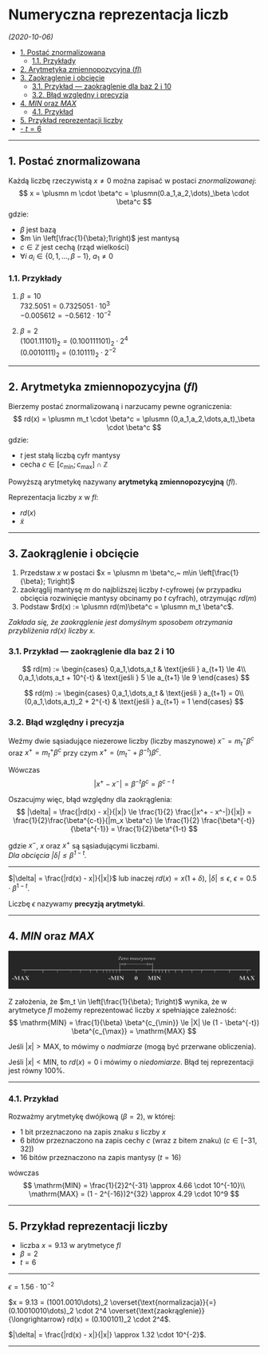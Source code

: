 # Numeryczna reprezentacja liczb
*(2020-10-06)*

- [1. Postać znormalizowana](#1-postać-znormalizowana)
    - [1.1. Przykłady](#11-przykłady)
- [2. Arytmetyka zmiennopozycyjna (*fl*)](#2-arytmetyka-zmiennopozycyjna-fl)
- [3. Zaokrąglenie i obcięcie](#3-zaokrąglenie-i-obcięcie)
    - [3.1. Przykład — zaokrąglenie dla baz $2$ i $10$](#31-przykład--zaokrąglenie-dla-baz-2-i-10)
    - [3.2. Błąd względny i precyzja](#32-błąd-względny-i-precyzja)
- [4. *MIN* oraz *MAX*](#4-min-oraz-max)
    - [4.1. Przykład](#41-przykład)
- [5. Przykład reprezentacji liczby](#5-przykład-reprezentacji-liczby)
- [- $t = 6$](#ullit--6liul)

---

## 1. Postać znormalizowana

Każdą liczbę rzeczywistą $x \neq 0$ można zapisać w postaci *znormalizowanej*:
$$
x = \plusmn m \cdot \beta^c = \plusmn(0.a_1,a_2,\dots)_\beta \cdot \beta^c
$$
gdzie:
- $\beta$ jest bazą
- $m \in \left[\frac{1}{\beta};1\right)$ jest mantysą
- $c \in \mathbb{Z}$ jest cechą (rząd wielkości)
- $\forall i ~ a_i \in \{0,1,\dots, \beta-1\},~ a_1 \neq 0$

### 1.1. Przykłady

1. $\beta = 10$\
    $732.5051 = 0.7325051 \cdot 10^3$\
    $-0.005612 = -0.5612 \cdot 10^{-2}$

2. $\beta = 2$\
    $(1001.11101)_2 = (0.100111101)_2 \cdot 2^4$\
    $(0.0010111)_2 = (0.10111)_2 \cdot 2^{-2}$

---

## 2. Arytmetyka zmiennopozycyjna (*fl*)

Bierzemy postać znormalizowaną i narzucamy pewne ograniczenia:
$$
rd(x) = \plusmn m_t \cdot \beta^c = \plusmn (0,a_1,a_2,\dots,a_t)_\beta \cdot \beta^c
$$
gdzie:
- $t$ jest stałą liczbą cyfr mantysy
- cecha $c \in [c_{\min}; c_{\max}] \cap \mathbb{Z}$

Powyższą arytmetykę nazywany **arytmetyką zmiennopozycyjną** (*fl*).

Reprezentacja liczby $x$ w *fl*:
- $rd(x)$
- $\widetilde{x}$

---

## 3. Zaokrąglenie i obcięcie

1. Przedstaw $x$ w postaci $x = \plusmn m \beta^c,~ m\in \left[\frac{1}{\beta}; 1\right)$
2. zaokrąglij mantysę $m$ do najbliższej liczby $t$-cyfrowej (w przypadku obcięcia rozwinięcie mantysy obcinamy po $t$ cyfrach), otrzymując $rd(m)$
3. Podstaw $rd(x) := \plusmn rd(m)\beta^c = \plusmn m_t \beta^c$.

*Zakłada się, że zaokrąglenie jest domyślnym sposobem otrzymania przybliżenia $rd(x)$ liczby $x$.*

### 3.1. Przykład — zaokrąglenie dla baz $2$ i $10$

$$
rd(m) :=
\begin{cases}
    0,a_1,\dots,a_t & \text{jeśli } a_{t+1} \le 4\\
    0,a_1,\dots,a_t + 10^{-t} & \text{jeśli } 5 \le a_{t+1} \le 9
\end{cases}
$$

$$
rd(m) :=
\begin{cases}
    0,a_1,\dots,a_t & \text{jeśli } a_{t+1} = 0\\
    (0,a_1,\dots,a_t)_2 + 2^{-t} & \text{jeśli } a_{t+1} = 1
\end{cases}
$$

### 3.2. Błąd względny i precyzja

Weźmy dwie sąsiadujące niezerowe liczby (liczby maszynowe) $x^- = m_t^- \beta^c$ oraz $x^+ = m_t^+ \beta^c$ przy czym $x^+ = (m_t^- + \beta^{-t})\beta^c$.

Wówczas
$$
|x^+ - x^-| = \beta^{-t} \beta^c = \beta^{c-t}
$$

Oszacujmy więc, błąd względny dla zaokrąglenia:
$$
|\delta| = \frac{|rd(x) - x|}{|x|} \le \frac{1}{2} \frac{|x^+ - x^-|}{|x|} = \frac{1}{2}\frac{\beta^{c-t}}{|m_x \beta^c} \le \frac{1}{2} \frac{\beta^{-t}}{\beta^{-1}} = \frac{1}{2}\beta^{1-t}
$$

gdzie $x^-$, $x$ oraz $x^+$ są sąsiadującymi liczbami.\
*Dla obcięcia $|\delta| \le \beta^{1-t}$.*

---

$|\delta| = \frac{|rd(x) - x|}{|x|}$
lub inaczej
$rd(x) = x(1 + \delta)$, $|\delta| \le \epsilon$, $\epsilon = 0.5\cdot \beta^{1-t}$.

Liczbę $\epsilon$ nazywamy **precyzją arytmetyki**.

---

## 4. *MIN* oraz *MAX*

![](siatka-symetryczna.png)

Z założenia, że $m_t \in \left[\frac{1}{\beta}; 1\right)$ wynika, że w arytmetyce *fl* możemy reprezentować liczby $x$ spełniające zależność:
$$
\mathrm{MIN} = \frac{1}{\beta} \beta^{c_{\min}} \le |X| \le (1 - \beta^{-t}) \beta^{c_{\max}} = \mathrm{MAX}
$$

Jeśli $|x| > \mathrm{MAX}$, to mówimy o *nadmiarze* (mogą być przerwane obliczenia).

Jeśli $|x| < \mathrm{MIN}$, to $rd(x) = 0$ i mówimy o *niedomiarze*. Błąd tej reprezentacji jest równy $100\%$.

---

### 4.1. Przykład

Rozważmy arytmetykę dwójkową ($\beta = 2$), w której:
- 1 bit przeznaczono na zapis znaku $s$ liczby $x$
- 6 bitów przeznaczono na zapis cechy $c$ (wraz z bitem znaku) ($c \in [-31, 32]$)
- 16 bitów przeznaczono na zapis mantysy  ($t = 16$)

wówczas
$$
\mathrm{MIN} = \frac{1}{2}2^{-31} \approx 4.66 \cdot 10^{-10}\\
\mathrm{MAX} = (1 - 2^{-16})2^{32} \approx 4.29 \cdot 10^9
$$

---

## 5. Przykład reprezentacji liczby

- liczba $x = 9.13$ w arytmetyce *fl*
- $\beta = 2$
- $t = 6$
---
$\epsilon = 1.56 \cdot 10^{-2}$

$x = 9.13 = (1001.0010\dots)_2 \overset{\text{normalizacja}}{=} (0.10010010\dots)_2 \cdot 2^4 \overset{\text{zaokrąglenie}}{\longrightarrow} rd(x) = (0.100101)_2 \cdot 2^4$.

$|\delta| = \frac{|rd(x) - x|}{|x|} \approx 1.32 \cdot 10^{-2}$.

---
